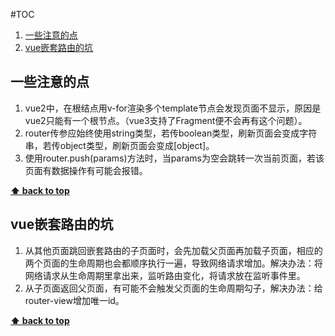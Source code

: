 #TOC
1. [一些注意的点](#一些注意的点)
2. [vue嵌套路由的坑](#vue嵌套路由的坑)


## 一些注意的点
1. vue2中，在根结点用v-for渲染多个template节点会发现页面不显示，原因是vue2只能有一个根节点。（vue3支持了Fragment便不会再有这个问题）。
2. router传参应始终使用string类型，若传boolean类型，刷新页面会变成字符串，若传object类型，刷新页面会变成[object]。
3. 使用router.push(params)方法时，当params为空会跳转一次当前页面，若该页面有数据操作有可能会报错。

**[⬆ back to top](#TOC)**

## vue嵌套路由的坑
1. 从其他页面跳回嵌套路由的子页面时，会先加载父页面再加载子页面，相应的两个页面的生命周期也会都顺序执行一遍，导致网络请求增加。解决办法：将网络请求从生命周期里拿出来，监听路由变化，将请求放在监听事件里。
2. 从子页面返回父页面，有可能不会触发父页面的生命周期勾子，解决办法：给router-view增加唯一id。

**[⬆ back to top](#TOC)**